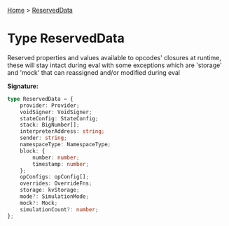 [Home](../index.md) &gt; [ReservedData](./reserveddata.md)

# Type ReservedData

Reserved properties and values available to opcodes' closures at runtime, these will stay intact during eval with some exceptions which are 'storage' and 'mock' that can reassigned and/or modified during eval

<b>Signature:</b>

```typescript
type ReservedData = {
    provider: Provider;
    voidSigner: VoidSigner;
    stateConfig: StateConfig;
    stack: BigNumber[];
    interpreterAddress: string;
    sender: string;
    namespaceType: NamespaceType;
    block: {
        number: number;
        timestamp: number;
    };
    opConfigs: opConfig[];
    overrides: OverrideFns;
    storage: kvStorage;
    mode?: SimulationMode;
    mock?: Mock;
    simulationCount?: number;
};
```
